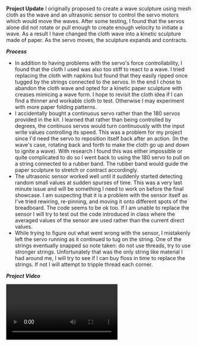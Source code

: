 **Project Update** 
I originally proposed to create a wave sculpture using mesh cloth as the wave and an ultrasonic sensor to control the servo motors which would move the waves. After some testing, I found that the servos alone did not rotate or pull enough to create enough velocity to initiate a wave. As a result I have changed the cloth wave into a kinetic sculpture made of paper. As the servo moves, the sculpture expands and contracts. 

***Process***
- In addition to having problems with the servo's force controllability, I found that the cloth I used was also too stiff to react to a wave. I tried replacing the cloth with napkins but found that they easily ripped once tugged by the strings connected to the servos. In the end I chose to abandon the cloth wave and opted for a kinetic paper sculpture with creases mimicing a wave form. I hope to revisit the cloth idea if I can find a thinner and workable cloth to test. Otherwise I may experiment with more paper folding patterns.
- I accidentally bought a continuous servo rather than the 180 servos provided in the kit. I learned that rather than being controlled by degrees, the continuos servos would turn continuously with the input write values controlling its speed. This was a problem for my project since I'd need the servo to reposition itself back after an action. (In the wave's case, rotating back and forth to make the cloth go up and down to ignite a wave). With research I found this was either impossible or quite complicated to do so I went back to using the 180 servo to pull on a string connected to a rubber band. The rubber band would guide the paper sculpture to stretch or contract accordingly. 
-  The ultrasonic sensor worked well until it suddenly started detecting random small values at sudden spurses of time. This was a very last minute issue and will be something I need to work on before the final showcase. I am suspecting that it is a problem with the sensor itself as I've tried rewiring, re-pinning, and moving it onto different spots of the breadboard. The code seems to be ok too. If I am unable to replace the sensor I will try to test out the code introduced in class where the averaged values of the sensor are used rather than the current direct values. 
- While trying to figure out what went wrong with the sensor, I mistakenly left the servo running as it continued to tug on the string. One of the strings eventually snapped so note taken: do not use threads, try to use stronger strings. Unfortunately that was the only string like material I had around me, I will try to see if I can buy floss in time to replace the strings. If not I will attempt to tripple thread each corner. 

***Project Video***

![kinetic sculpture](IMG_6201.MOV)

